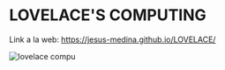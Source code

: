 # LOVELACE'S COMPUTING

Link a la web: https://jesus-medina.github.io/LOVELACE/


![lovelace compu](https://user-images.githubusercontent.com/102434136/164989993-b6ee7405-c374-4871-893b-b1546bbf724e.png)
